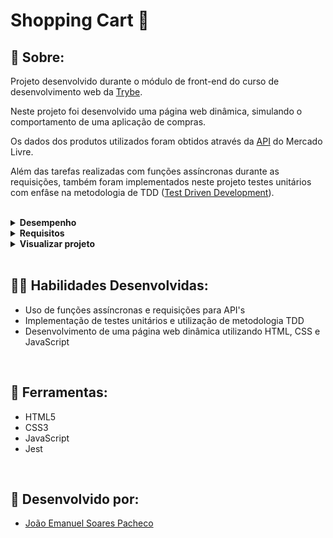 # Shopping Cart 🛒

## 📄 Sobre:

Projeto desenvolvido durante o módulo de front-end do curso de desenvolvimento web da [Trybe](https://www.betrybe.com/).

Neste projeto foi desenvolvido uma página web dinâmica, simulando o comportamento de uma aplicação de compras.

Os dados dos produtos utilizados foram obtidos através da [API](https://developers.mercadolivre.com.br/pt_br/itens-e-buscas) do Mercado Livre.

Além das tarefas realizadas com funções assíncronas durante as requisições, também foram implementados neste projeto testes unitários com enfâse na metodologia de TDD ([Test Driven Development](https://www.devmedia.com.br/test-driven-development-tdd-simples-e-pratico/18533)).

</br>
<details>
<summary><strong>Desempenho</strong></summary>
Aprovado com 100% de desempenho em todos os requisitos
</details>

<details>
<summary><strong>Requisitos</strong></summary>
Requisitos Obrigatórios: 
</br>
</br>
1. (TDD) Desenvolva testes de no mínimo 25% de cobertura total e 100% da função `fetchProducts` </br>
2. Crie uma listagem de produtos </br>
3. (TDD) Desenvolva testes de no mínimo 50% de cobertura total e 100% da função `fetchItem` </br>
4. Adicione o produto ao carrinho de compras </br>
5. Remova o item do carrinho de compras ao clicar nele </br>
6. (TDD) Desenvolva testes de no mínimo 75% de cobertura total e 100% da função `saveCartItems` </br>
7. (TDD) Desenvolva testes para atingir 100% de cobertura total e 100% da função `getSavedCartItems` </br>
8. Carregue o carrinho de compras ao iniciar a página </br>
9. Calcule o valor total dos itens do carrinho de compras </br>
10. Limpe o carrinho de compras </br>
11. Adicione um texto de `carregando` durante uma requisição à API </br>
</details>

<details>
<summary><strong>Visualizar projeto</strong></summary>
:construction: Área em construção ! :construction:
</details>
</br>

## 🤹🏽 Habilidades Desenvolvidas:
* Uso de funções assíncronas e requisições para API's
* Implementação de testes unitários e utilização de metodologia TDD
* Desenvolvimento de uma página web dinâmica utilizando HTML, CSS e JavaScript
</br>

## 🧰 Ferramentas:
* HTML5
* CSS3
* JavaScript
* Jest
</br>

## 📝 Desenvolvido por:
* [João Emanuel Soares Pacheco](https://github.com/joaoespacheco)
